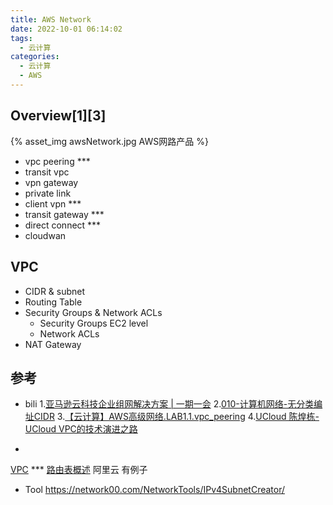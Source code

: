 ```yaml
---
title: AWS Network
date: 2022-10-01 06:14:02
tags:
  - 云计算
categories:
  - 云计算  
  - AWS
---
```


<p></p>
<!-- more -->

## Overview[1][3]
{% asset_img   awsNetwork.jpg AWS网路产品 %}

+ vpc peering ***
+ transit vpc
+ vpn gateway
+ private link
+ client vpn ***
+ transit gateway ***
+ direct connect ***
+ cloudwan



## VPC
+ CIDR & subnet
+ Routing Table
+ Security Groups & Network ACLs
  + Security Groups
    EC2 level
  + Network ACLs
+ NAT Gateway    


## 参考
+ bili
1.[亚马逊云科技企业组网解决方案 | 一期一会](https://www.bilibili.com/video/BV1gQ4y1k7LH/)
2.[010-计算机网络-无分类编址CIDR](https://www.bilibili.com/video/BV1Ff4y1S7Lf/)
3.[【云计算】AWS高级网络.LAB1.1.vpc_peering](https://www.bilibili.com/video/BV1CG41137bx/)
4.[UCloud 陈煌栋-UCloud VPC的技术演进之路]() 


+  
[VPC](https://jayendrapatil.com/aws-virtual-private-cloud-vpc/) *** 
[路由表概述](https://help.aliyun.com/document_detail/106224.html) 阿里云 有例子

+ Tool
https://network00.com/NetworkTools/IPv4SubnetCreator/
